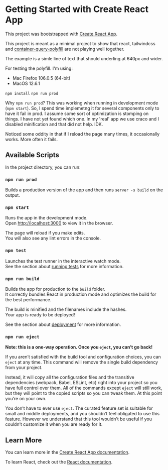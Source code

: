 # Getting Started with Create React App

This project was bootstrapped with [Create React App](https://github.com/facebook/create-react-app).

This project is meant as a minimal project to show that react, tailwindcss and [container-query-polyfill](https://cdn.jsdelivr.net/npm/container-query-polyfill@1/dist/container-query-polyfill.modern.js)
are not playing well together.

The example is a simle line of text that should underling at 640px and wider.

For testing the polyfill. I'm using:

- Mac Firefox 106.0.5 (64-bit)
- MacOS 12.6.1

`npm install`
`npm run prod`

Why `npm run prod`? This was working when running in development mode (`npm start`). So, I spend time implemetng it for several components only to have it fail in prod. I assume some sort of optimization is stomping on things. I have not yet found which one. In my 'real' app we use craco and I disabled minification and that did not help. IDK.

Noticed some oddity in that if I reload the page many times, it occasionally works. More often it fails.

## Available Scripts

In the project directory, you can run:

### `npm run prod`

Builds a production version of the app and then runs `server -s build` on the output.

### `npm start`

Runs the app in the development mode.\
Open [http://localhost:3000](http://localhost:3000) to view it in the browser.

The page will reload if you make edits.\
You will also see any lint errors in the console.

### `npm test`

Launches the test runner in the interactive watch mode.\
See the section about [running tests](https://facebook.github.io/create-react-app/docs/running-tests) for more information.

### `npm run build`

Builds the app for production to the `build` folder.\
It correctly bundles React in production mode and optimizes the build for the best performance.

The build is minified and the filenames include the hashes.\
Your app is ready to be deployed!

See the section about [deployment](https://facebook.github.io/create-react-app/docs/deployment) for more information.

### `npm run eject`

**Note: this is a one-way operation. Once you `eject`, you can’t go back!**

If you aren’t satisfied with the build tool and configuration choices, you can `eject` at any time. This command will remove the single build dependency from your project.

Instead, it will copy all the configuration files and the transitive dependencies (webpack, Babel, ESLint, etc) right into your project so you have full control over them. All of the commands except `eject` will still work, but they will point to the copied scripts so you can tweak them. At this point you’re on your own.

You don’t have to ever use `eject`. The curated feature set is suitable for small and middle deployments, and you shouldn’t feel obligated to use this feature. However we understand that this tool wouldn’t be useful if you couldn’t customize it when you are ready for it.

## Learn More

You can learn more in the [Create React App documentation](https://facebook.github.io/create-react-app/docs/getting-started).

To learn React, check out the [React documentation](https://reactjs.org/).
